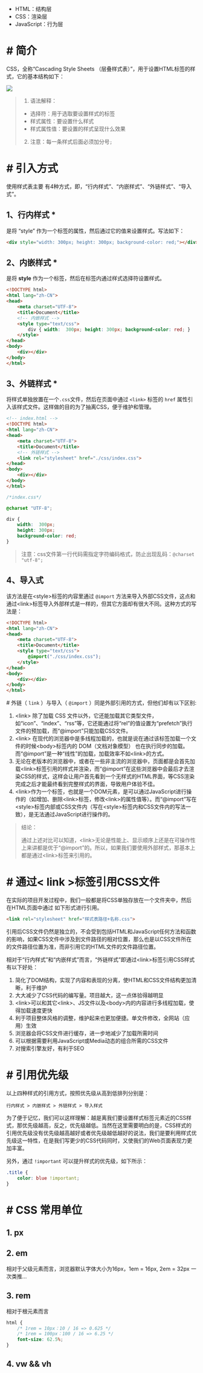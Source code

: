 - HTML：结构层
- CSS：渲染层
- JavaScript：行为层

# # 简介

CSS，全称“Cascading Style Sheets （层叠样式表）”，用于设置HTML标签的样式，它的基本结构如下：

![](IMGS/css.jpg)

> 1. 语法解释：
>
> - 选择符：用于选取要设置样式的标签
> - 样式属性：要设置什么样式
> - 样式属性值：要设置的样式呈现什么效果
>
> 2. 注意：每一条样式后面必须加分号`;`

# # 引入方式

使用样式表主要 有4种方式，即，“行内样式”、“内嵌样式”、“外链样式”、“导入式”。

## 1、行内样式 *

是将 “style” 作为一个标签的属性，然后通过它的值来设置样式。写法如下：

```html
<div style="width: 300px; height: 300px; background-color: red;"></div>
```

## 2、内嵌样式 *

是将 **style** 作为一个标签，然后在标签内通过样式选择符设置样式。

```html
<!DOCTYPE html>
<html lang="zh-CN">
<head>
	<meta charset="UTF-8">
	<title>Document</title>
	<!-- 内嵌样式 -->
	<style type="text/css">
		div { width:  300px; height: 300px; background-color: red; }
	</style>
</head>
<body>
	<div></div>
</body>
</html>
```

## 3、外链样式 *

将样式单独放置在一个`.css`文件，然后在页面中通过 `<link>` 标签的 `href` 属性引入该样式文件。这样做的目的为了抽离CSS，便于维护和管理。

```html
<!-- index.html -->
<!DOCTYPE html>
<html lang="zh-CN">
<head>
	<meta charset="UTF-8">
	<title>Document</title>
	<!-- 外链样式 -->
	<link rel="stylesheet" href="./css/index.css">
</head>
<body>
	<div></div>
</body>
</html>
```

```css
/*index.css*/

@charset "UTF-8";

div {
	width:  300px;
	height: 300px;
	background-color: red;
}
```

> 注意：css文件第一行代码需指定字符编码格式，防止出现乱码：`@charset "utf-8";`

## 4、导入式

该方法是在\<style>标签的内容里通过 `@import` 方法来导入外部CSS文件，这点和通过\<link>标签导入外部样式是一样的，但其它方面却有很大不同。这种方式的写法是：

```html
<!DOCTYPE html>
<html lang="zh-CN">
<head>
	<meta charset="UTF-8">
	<title>Document</title>
	<style type="text/css">
		@import("./css/index.css");
	</style>
</head>
<body>
	<div></div>
</body>
</html>
```

\# 外链（ `link` ）与导入（ `@import` ）同是外部引用的方式，但他们却有以下区别:

1. \<link> 除了加载 CSS 文件以外，它还能加载其它类型文件，如“icon”、“index”、“rss”等，它还能通过将“rel”的值设置为“prefetch”执行文件的预加载，而“@import”只能加载CSS文件。
2. \<link> 在现代的浏览器中是多线程加载的，也就是说在通过该标签加载一个文件的时候\<body>标签内的 DOM（文档对象模型） 也在执行同步的加载。而“@import”是一种“线性”的加载，加载效率不如\<link>的方式。
3. 无论在老版本的浏览器中，或者在一些非主流的浏览器中，页面都是会首先加载\<link>标签引用的样式并渲染，而“@import”在这些浏览器中会最后才去渲染CSS的样式，这样会让用户首先看到一个无样式的HTML界面，等CSS渲染完成之后才能最终看到完整样式的界面，导致用户体验不佳。
4. \<link>作为一个标签，也就是一个DOM元素，是可以通过JavaScript进行操作的（如增加、删除\<link>标签，修改\<link>的属性值等）。而“@import”写在\<style>标签内部或CSS文件内（写在\<style>标签内和CSS文件内的写法一致），是无法通过JavaScript进行操作的。

> 结论：
>
> 通过上述对比可以知道，\<link>无论是性能上、显示顺序上还是在可操作性上来讲都是优于“@import”的。所以，如果我们要使用外部样式，那基本上都是通过\<link>标签来引用的。

# # 通过< link >标签引用CSS文件

在实际的项目开发过程中，我们一般都是将CSS单独存放在一个文件夹中，然后在HTML页面中通过 如下形式进行引用。

```html
<link rel="stylesheet" href="样式表路径+名称.css">
```

引用后CSS文件仍然是独立的，不会受到包括HTML和JavaScript任何方法和函数的影响，如果CSS文件中涉及到文件路径的相对位置，那么也是以CSS文件所在的文件路径位置为准，而非引用它的HTML文件的文件路径位置。

相对于“行内样式”和“内嵌样式”而言，“外链样式”即通过\<link>标签引用CSS样式有以下好处：

1. 简化了DOM结构，实现了内容和表现的分离，使HTML和CSS文件结构更加清晰，利于维护
2. 大大减少了CSS代码的编写量。项目越大，这一点体验得越明显
3. \<link>可以和其它\<link>、JS文件以及\<body>内的内容进行多线程加载，使得加载速度更快
4. 利于项目整体风格的调整，维护起来也更加便捷。单文件修改，全网站（应用）生效
5. 浏览器会将CSS文件进行缓存，进一步地减少了加载所需时间
6. 可以根据需要利用JavaScript或Media动态的组合所需的CSS文件
7. 对搜索引擎友好，有利于SEO

# # 引用优先级

以上四种样式的引用方式，按照优先级从高到低排列分别是：

```
行内样式 > 内嵌样式 > 外链样式 > 导入样式
```

为了便于记忆，我们可以这样理解：越是离我们要设置样式标签元素近的CSS样式，那优先级越高，反之，优先级越低。当然在这里需要明白的是，CSS样式的引用优先级没有优先级越高越好或者优先级越低越好的说法，我们是要利用样式优先级这一特性，在是我们写更少的CSS代码同时，又使我们的Web页面表现力更加丰富。

另外，通过 `!important` 可以提升样式的优先级，如下所示：

```css
.title {
  	color: blue !important;
}
```

# # CSS 常用单位

## 1. px

## 2. em

相对于父级元素而言，浏览器默认字体大小为16px，1em = 16px, 2em = 32px 一次类推...

## 3. rem

相对于根元素而言

```css
html {
    /* 1rem = 10px：10 / 16 => 0.625 */
    /* 1rem = 100px：100 / 16 => 6.25 */
    font-size: 62.5%; 
}
```

## 4. vw && vh














